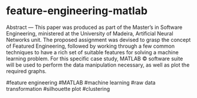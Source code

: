 # feature-engineering-matlab

Abstract — This paper was produced as part of the Master’s in Software Engineering, ministered at the University of Madeira, Artificial Neural Networks unit. The proposed assignment was devised to 
grasp the concept of Featured Engineering, followed by working through a few common techniques to have a rich set of suitable features for solving a machine learning problem. 
For this specific case study, MATLAB © software suite will be used to perform the data manipulation necessary, as well as plot the required graphs.

#feature engineering #MATLAB #machine learning #raw data transformation #silhouette plot #clustering
